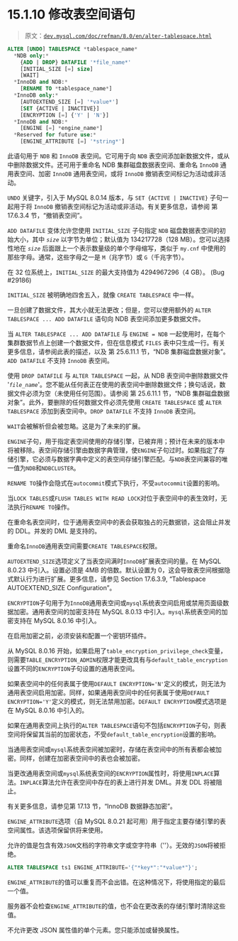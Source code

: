# 15.1.10 修改表空间语句

> 原文：[`dev.mysql.com/doc/refman/8.0/en/alter-tablespace.html`](https://dev.mysql.com/doc/refman/8.0/en/alter-tablespace.html)

```sql
ALTER [UNDO] TABLESPACE *tablespace_name*
  *NDB only:*
    {ADD | DROP} DATAFILE '*file_name*'
    [INITIAL_SIZE [=] size]
    [WAIT]
  *InnoDB and NDB:*
    [RENAME TO *tablespace_name*]
  *InnoDB only:*
    [AUTOEXTEND_SIZE [=] '*value*']
    [SET {ACTIVE | INACTIVE}]
    [ENCRYPTION [=] {'Y' | 'N'}]
  *InnoDB and NDB:*
    [ENGINE [=] *engine_name*]
  *Reserved for future use:*
    [ENGINE_ATTRIBUTE [=] '*string*']
```

此语句用于 `NDB` 和 `InnoDB` 表空间。它可用于向 `NDB` 表空间添加新数据文件，或从中删除数据文件。还可用于重命名 NDB 集群磁盘数据表空间、重命名 `InnoDB` 通用表空间、加密 `InnoDB` 通用表空间，或将 `InnoDB` 撤销表空间标记为活动或非活动。

`UNDO` 关键字，引入于 MySQL 8.0.14 版本，与 `SET {ACTIVE | INACTIVE}` 子句一起用于将 `InnoDB` 撤销表空间标记为活动或非活动。有关更多信息，请参阅 第 17.6.3.4 节，“撤销表空间”。

`ADD DATAFILE` 变体允许您使用 `INITIAL_SIZE` 子句指定 `NDB` 磁盘数据表空间的初始大小，其中 *`size`* 以字节为单位；默认值为 134217728（128 MB）。您可以选择性地在 *`size`* 后面跟上一个表示数量级的单个字母缩写，类似于 `my.cnf` 中使用的那些字母。通常，这些字母之一是 `M`（兆字节）或 `G`（千兆字节）。

在 32 位系统上，`INITIAL_SIZE` 的最大支持值为 4294967296（4 GB）。 (Bug #29186)

`INITIAL_SIZE` 被明确地四舍五入，就像 `CREATE TABLESPACE` 中一样。

一旦创建了数据文件，其大小就无法更改；但是，您可以使用额外的 `ALTER TABLESPACE ... ADD DATAFILE` 语句向 NDB 表空间添加更多数据文件。

当 `ALTER TABLESPACE ... ADD DATAFILE` 与 `ENGINE = NDB` 一起使用时，在每个集群数据节点上创建一个数据文件，但在信息模式 `FILES` 表中只生成一行。有关更多信息，请参阅此表的描述，以及 第 25.6.11.1 节，“NDB 集群磁盘数据对象”。`ADD DATAFILE` 不支持 `InnoDB` 表空间。

使用 `DROP DATAFILE` 与 `ALTER TABLESPACE` 一起，从 NDB 表空间中删除数据文件 '*`file_name`*'。您不能从任何表正在使用的表空间中删除数据文件；换句话说，数据文件必须为空（未使用任何范围）。请参阅 第 25.6.11.1 节，“NDB 集群磁盘数据对象”。此外，要删除的任何数据文件必须先使用 `CREATE TABLESPACE` 或 `ALTER TABLESPACE` 添加到表空间中。`DROP DATAFILE` 不支持 `InnoDB` 表空间。

`WAIT`会被解析但会被忽略。这是为了未来的扩展。

`ENGINE`子句，用于指定表空间使用的存储引擎，已被弃用；预计在未来的版本中将被移除。表空间存储引擎由数据字典管理，使`ENGINE`子句过时。如果指定了存储引擎，它必须与数据字典中定义的表空间存储引擎匹配。与`NDB`表空间兼容的唯一值为`NDB`和`NDBCLUSTER`。

`RENAME TO`操作会隐式在`autocommit`模式下执行，不受`autocommit`设置的影响。

当`LOCK TABLES`或`FLUSH TABLES WITH READ LOCK`对位于表空间中的表生效时，无法执行`RENAME TO`操作。

在重命名表空间时，位于通用表空间中的表会获取独占的元数据锁，这会阻止并发的 DDL。并发的 DML 是支持的。

重命名`InnoDB`通用表空间需要`CREATE TABLESPACE`权限。

`AUTOEXTEND_SIZE`选项定义了当表空间满时`InnoDB`扩展表空间的量。在 MySQL 8.0.23 中引入。设置必须是 4MB 的倍数。默认设置为 0，这会导致表空间根据隐式默认行为进行扩展。更多信息，请参见 Section 17.6.3.9, “Tablespace AUTOEXTEND_SIZE Configuration”。

`ENCRYPTION`子句用于为`InnoDB`通用表空间或`mysql`系统表空间启用或禁用页面级数据加密。通用表空间的加密支持在 MySQL 8.0.13 中引入。`mysql`系统表空间的加密支持在 MySQL 8.0.16 中引入。

在启用加密之前，必须安装和配置一个密钥环插件。

从 MySQL 8.0.16 开始，如果启用了`table_encryption_privilege_check`变量，则需要`TABLE_ENCRYPTION_ADMIN`权限才能更改具有与`default_table_encryption`设置不同的`ENCRYPTION`子句设置的通用表空间。

如果表空间中的任何表属于使用`DEFAULT ENCRYPTION='N'`定义的模式，则无法为通用表空间启用加密。同样，如果通用表空间中的任何表属于使用`DEFAULT ENCRYPTION='Y'`定义的模式，则无法禁用加密。`DEFAULT ENCRYPTION`模式选项是在 MySQL 8.0.16 中引入的。

如果在通用表空间上执行的`ALTER TABLESPACE`语句不包括`ENCRYPTION`子句，则表空间将保留其当前的加密状态，不受`default_table_encryption`设置的影响。

当通用表空间或`mysql`系统表空间被加密时，存储在表空间中的所有表都会被加密。同样，创建在加密表空间中的表也会被加密。

当更改通用表空间或`mysql`系统表空间的`ENCRYPTION`属性时，将使用`INPLACE`算法。`INPLACE`算法允许在表空间中存在的表上进行并发 DML。并发 DDL 将被阻止。

有关更多信息，请参见第 17.13 节，“InnoDB 数据静态加密”。

`ENGINE_ATTRIBUTE`选项（自 MySQL 8.0.21 起可用）用于指定主要存储引擎的表空间属性。该选项保留供将来使用。

允许的值是包含有效`JSON`文档的字符串文字或空字符串（''）。无效的`JSON`将被拒绝。

```sql
ALTER TABLESPACE ts1 ENGINE_ATTRIBUTE='{"*key*":"*value*"}';
```

`ENGINE_ATTRIBUTE`的值可以重复而不会出错。在这种情况下，将使用指定的最后一个值。

服务器不会检查`ENGINE_ATTRIBUTE`的值，也不会在更改表的存储引擎时清除这些值。

不允许更改 JSON 属性值的单个元素。您只能添加或替换属性。
